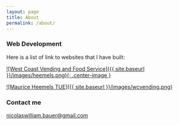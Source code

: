 ```yaml
---
layout: page
title: About
permalink: /about/
---
```




### Web Development

Here is a list of link to websites that I have built:

[![West Coast Vending and Food Service]({{ site.baseurl }}/images/heemels.png){: .center-image }](http://www.heemels.tue.nl/ "Maurice Heemels TUE")

[![Maurice Heemels TUE]({{ site.baseurl }}/images/wcvending.png)](https://wcvending.com "West Coast Vending and Food Service")


### Contact me

[nicolaswilliam.bauer@gmail.com](mailto:nicolaswilliam.bauer@gmail.com)